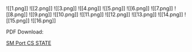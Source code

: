 ![[1.png]]
![[2.png]]
![[3.png]]
![[4.png]]
![[5.png]]
![[6.png]]
![[7.png]]
![[8.png]]
![[9.png]]
![[10.png]]
![[11.png]]
![[12.png]]
![[13.png]]
![[14.png]]
![[15.png]]
![[16.png]]

PDF Download:

[SM Port CS STATE](https://consla.github.io/SM-Port-CS-STATE.pdf)
